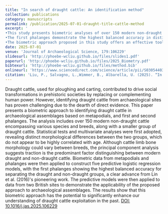 ```yaml
---
title: "In search of draught cattle: An identification method"
collection: publications
category: manuscripts
permalink: /publication/2025-07-01-draught-title-cattle-method
excerpt: '
•This study presents biometric analyses of over 150 modern non-draught cattle and a smaller group of draught cattle.
•The first phalanges demonstrate the highest balanced accuracy in distinguishing between draught and non-draught groups.
•The biometric approach proposed in this study offers an effective tool for advancing our understanding of draught cattle use in past societies.'
date: 2025-07-01
venue: 'Journal of Archaeological Science, 179:106229'
slidesurl: 'http://phoebe-wcliu.github.io/files/slides1.pdf'
paperurl: 'http://phoebe-wcliu.github.io/files/2025_Biometry.pdf'
bibtexurl: 'http://phoebe-wcliu.github.io/files/method.bib'
onlineurl: 'https://www.sciencedirect.com/science/article/pii/S0305440325000780'
citation: 'Liu, P., Salvagno, L.,Wimmer, B., Albarella, U. (2025). “In search of draught cattle: An identification method”. Journal of Archaeological Science, 179:106229.DOI: 10.1016/j.jas.2025.106229' 
---
```

Draught cattle, used for ploughing and carting, contributed to drive social transformations in prehistoric societies by replacing or complementing human power. However, identifying draught cattle from archaeological sites has proven challenging due to the dearth of direct evidence. This paper presents a biometric approach to identifying draught cattle in archaeological assemblages based on metapodials, and first and second phalanges. The analysis includes over 150 modern non-draught cattle encompassing various species and breeds, along with a smaller group of draught cattle. Statistical tests and multivariate analyses were first adopted, revealing distinct morphological differences between the two groups, which do not appear to be highly correlated with age. Although cattle limb bone morphology could vary between breeds, the principal component analysis suggests traction is the predominant factor distinguishing between modern draught and non-draught cattle. Biometric data from metapodials and phalanges were then applied to construct five predictive logistic regression models, with the first phalanges showing the highest balanced accuracy for separating the draught and non-draught groups, a clear advance from Lin et al. (2016)'s pioneering work. The predictive models were then applied to data from two British sites to demonstrate the applicability of the proposed approach to archaeological assemblages. The results show that this biometric approach has the potential to significantly enhance our understanding of draught cattle exploitation in the past.
[DOI: 10.1016/j.jas.2025.106229](https://www.sciencedirect.com/science/article/pii/S0305440325000780)



